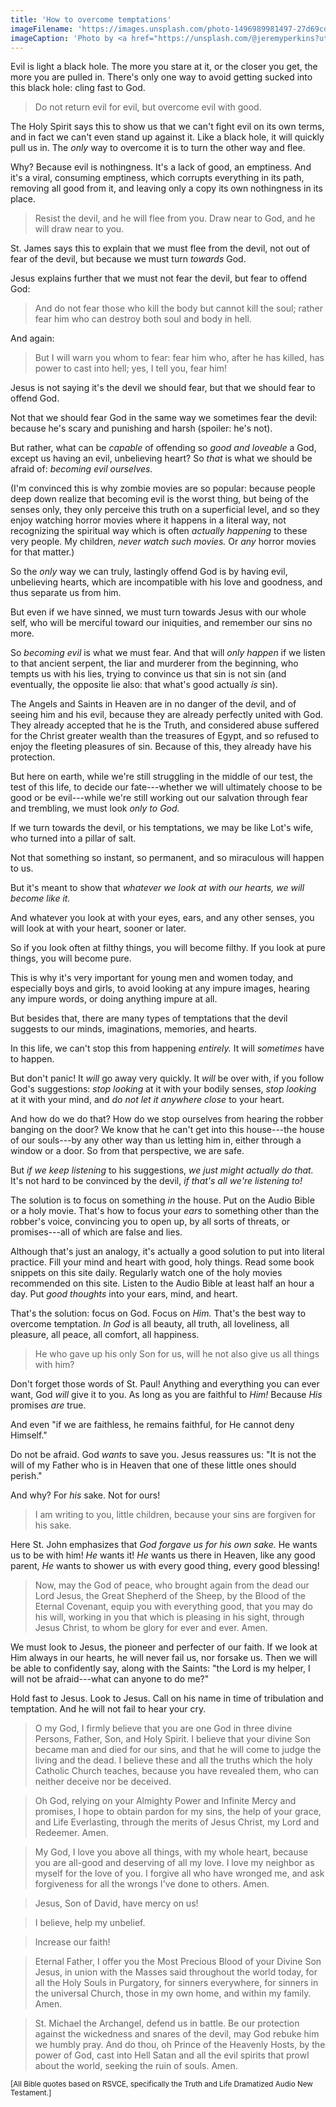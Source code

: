 ```yaml
---
title: 'How to overcome temptations'
imageFilename: 'https://images.unsplash.com/photo-1496989981497-27d69cdad83e?ixlib=rb-1.2.1&ixid=MnwxMjA3fDB8MHxwaG90by1wYWdlfHx8fGVufDB8fHx8&auto=format&fit=crop&w=931&q=80'
imageCaption: 'Photo by <a href="https://unsplash.com/@jeremyperkins?utm_source=unsplash&utm_medium=referral&utm_content=creditCopyText">Jeremy Perkins</a> on <a href="https://unsplash.com/?utm_source=unsplash&utm_medium=referral&utm_content=creditCopyText">Unsplash</a>'
---
```


Evil is light a black hole. The more you stare at it, or the closer you get, the more you are pulled in. There's only one way to avoid getting sucked into this black hole: cling fast to God.

> Do not return evil for evil, but overcome evil with good.

The Holy Spirit says this to show us that we can't fight evil on its own terms, and in fact we can't even stand up against it. Like a black hole, it will quickly pull us in. The *only* way to overcome it is to turn the other way and flee.

Why? Because evil is nothingness. It's a lack of good, an emptiness. And it's a viral, consuming emptiness, which corrupts everything in its path, removing all good from it, and leaving only a copy its own nothingness in its place.

> Resist the devil, and he will flee from you. Draw near to God, and he will draw near to you.

St. James says this to explain that we must flee from the devil, not out of fear of the devil, but because we must turn *towards* God.

Jesus explains further that we must not fear the devil, but fear to offend God:

> And do not fear those who kill the body but cannot kill the soul; rather fear him who can destroy both soul and body in hell.

And again:

> But I will warn you whom to fear: fear him who, after he has killed, has power to cast into hell; yes, I tell you, fear him!

Jesus is not saying it's the devil we should fear, but that we should fear to offend God.

Not that we should fear God in the same way we sometimes fear the devil: because he's scary and punishing and harsh (spoiler: he's not).

But rather, what can be *capable* of offending so *good and loveable* a God, except us having an evil, unbelieving heart? So *that* is what we should be afraid of: *becoming evil ourselves.*

(I'm convinced this is why zombie movies are so popular: because people deep down realize that becoming evil is the worst thing, but being of the senses only, they only perceive this truth on a superficial level, and so they enjoy watching horror movies where it happens in a literal way, not recognizing the spiritual way which is often *actually happening* to these very people. My children, *never watch such movies.* Or *any* horror movies for that matter.)

So the *only* way we can truly, lastingly offend God is by having evil, unbelieving hearts, which are incompatible with his love and goodness, and thus separate us from him.

But even if we have sinned, we must turn towards Jesus with our whole self, who will be merciful toward our iniquities, and remember our sins no more.

So *becoming evil* is what we must fear. And that will *only happen* if we listen to that ancient serpent, the liar and murderer from the beginning, who tempts us with his lies, trying to convince us that sin is not sin (and eventually, the opposite lie also: that what's good actually *is* sin).

The Angels and Saints in Heaven are in no danger of the devil, and of seeing him and his evil, because they are already perfectly united with God. They already accepted that he is the Truth, and considered abuse suffered for the Christ greater wealth than the treasures of Egypt, and so refused to enjoy the fleeting pleasures of sin. Because of this, they already have his protection.

But here on earth, while we're still struggling in the middle of our test, the test of this life, to decide our fate---whether we will ultimately choose to be good or be evil---while we're still working out our salvation through fear and trembling, we must look *only to God.*

If we turn towards the devil, or his temptations, we may be like Lot's wife, who turned into a pillar of salt.

Not that something so instant, so permanent, and so miraculous will happen to us.

But it's meant to show that *whatever we look at with our hearts, we will become like it.*

And whatever you look at with your eyes, ears, and any other senses, you will look at with your heart, sooner or later.

So if you look often at filthy things, you will become filthy. If you look at pure things, you will become pure.

This is why it's very important for young men and women today, and especially boys and girls, to avoid looking at any impure images, hearing any impure words, or doing anything impure at all.

But besides that, there are many types of temptations that the devil suggests to our minds, imaginations, memories, and hearts.

In this life, we can't stop this from happening *entirely.* It will *sometimes* have to happen.

But don't panic! It *will* go away very quickly. It *will* be over with, if you follow God's suggestions: *stop looking* at it with your bodily senses, *stop looking* at it with your mind, and *do not let it anywhere close* to your heart.

And how do we do that? How do we stop ourselves from hearing the robber banging on the door? We know that he can't get into this house---the house of our souls---by any other way than us letting him in, either through a window or a door. So from that perspective, we are safe.

But *if we keep listening* to his suggestions, *we just might actually do that.* It's not hard to be convinced by the devil, *if that's all we're listening to!*

The solution is to focus on something *in* the house. Put on the Audio Bible or a holy movie. That's how to focus your *ears* to something other than the robber's voice, convincing you to open up, by all sorts of threats, or promises---all of which are false and lies.

Although that's just an analogy, it's actually a good solution to put into literal practice. Fill your mind and heart with good, holy things. Read some book snippets on this site daily. Regularly watch one of the holy movies recommended on this site. Listen to the Audio Bible at least half an hour a day. Put *good thoughts* into your ears, mind, and heart.

That's the solution: focus on God. Focus on *Him.* That's the best way to overcome temptation. *In God* is all beauty, all truth, all loveliness, all pleasure, all peace, all comfort, all happiness.

> He who gave up his only Son for us, will he not also give us all things with him?

Don't forget those words of St. Paul! Anything and everything you can ever want, God *will* give it to you. As long as you are faithful to *Him!* Because *His* promises *are* true.

And even "if we are faithless, he remains faithful, for He cannot deny Himself."

Do not be afraid. God *wants* to save you. Jesus reassures us: "It is not the will of my Father who is in Heaven that one of these little ones should perish."

And why? For *his* sake. Not for ours!

> I am writing to you, little children, because your sins are forgiven for his sake.

Here St. John emphasizes that *God forgave us for his own sake.* He wants us to be with him! *He* wants it! *He* wants us there in Heaven, like any good parent, *He* wants to shower us with every good thing, every good blessing!

> Now, may the God of peace, who brought again from the dead our Lord Jesus, the Great Shepherd of the Sheep, by the Blood of the Eternal Covenant, equip you with everything good, that you may do his will, working in you that which is pleasing in his sight, through Jesus Christ, to whom be glory for ever and ever. Amen.

We must look to Jesus, the pioneer and perfecter of our faith. If we look at Him always in our hearts, he will never fail us, nor forsake us. Then we will be able to confidently say, along with the Saints: "the Lord is my helper, I will not be afraid---what can anyone to do me?"

Hold fast to Jesus. Look to Jesus. Call on his name in time of tribulation and temptation. And he will not fail to hear your cry.

> O my God, I firmly believe that you are one God in three divine Persons, Father, Son, and Holy Spirit. I believe that your divine Son became man and died for our sins, and that he will come to judge the living and the dead. I believe these and all the truths which the holy Catholic Church teaches, because you have revealed them, who can neither deceive nor be deceived.

> Oh God, relying on your Almighty Power and Infinite Mercy and promises, I hope to obtain pardon for my sins, the help of your grace, and Life Everlasting, through the merits of Jesus Christ, my Lord and Redeemer. Amen.

> My God, I love you above all things, with my whole heart, because you are all-good and deserving of all my love. I love my neighbor as myself for the love of you. I forgive all who have wronged me, and ask forgiveness for all the wrongs I've done to others. Amen.

> Jesus, Son of David, have mercy on us!

> I believe, help my unbelief.

> Increase our faith!

> Eternal Father, I offer you the Most Precious Blood of your Divine Son Jesus, in union with the Masses said throughout the world today, for all the Holy Souls in Purgatory, for sinners everywhere, for sinners in the universal Church, those in my own home, and within my family. Amen.

> St. Michael the Archangel, defend us in battle. Be our protection against the wickedness and snares of the devil, may God rebuke him we humbly pray. And do thou, oh Prince of the Heavenly Hosts, by the power of God, cast into Hell Satan and all the evil spirits that prowl about the world, seeking the ruin of souls. Amen.

<small>[All Bible quotes based on RSVCE, specifically the Truth and Life Dramatized Audio New Testament.]</small>

